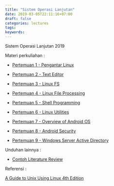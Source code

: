 ```yaml
---
title: "Sistem Operasi Lanjutan"
date: 2019-03-05T22:11:16+07:00
draft: false
categories: lectures
tags:
keywords:
---
```



Sistem Operasi Lanjutan 2019

<!--more-->

Materi perkuliahan :

- [Pertemuan 1 - Pengantar Linux](../../files/sol/2019/1-Pengantar-Linux.pdf)

- [Pertemuan 2 - Text Editor](../../files/sol/2019/2-Editor.pdf)

- [Pertemuan 3 - Linux FS](../../files/sol/2019/3-LinuxFS.pdf)

- [Pertemuan 4 - Linux File Processing](../../files/sol/2019/4-LinuxFP.pdf)

- [Pertemuan 5 - Shell Programming](../../files/sol/2019/5-ShellProgramming.pdf)

- [Pertemuan 6 - Linux Utilities](../../files/sol/2019/6-LinuxUtils.pdf)

- [Pertemuan 7 - Overview of Android OS](../../files/sol/2019/7-Android-brief.pdf)

- [Pertemuan 8 - Android Security](../../files/sol/2019/8-Android-security.pdf)

- [Pertemuan 9 - Windows Server Active Directory](../../files/sol/2019/9-WinServer.pdf)

Unduhan lainnya :

- [Contoh Literature Review](../../files/sol/2019/contoh-litrev.xlsx)

Referensi :

[A Guide to Unix Using Linux 4th Edition](../../files/sol/2019/CourseBook.pdf)